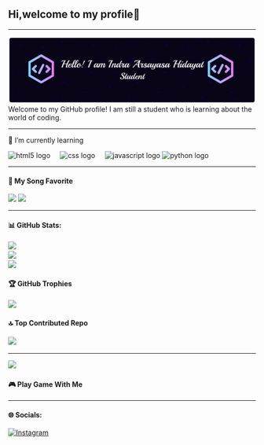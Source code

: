 ## Hi,welcome to my profile👋

---

![Arsayasa](img/github-header-banner.png)
Welcome to my GitHub profile! I am still a student who is learning about the world of coding.

---

<!--
**Arsayasa/Arsayasa** is a ✨ _special_ ✨ repository because its `README.md` (this file) appears on your GitHub profile.
Here are some ideas to get you started:

- 🔭 I’m currently working on ...
- 🌱 I’m currently learning ...
- 👯 I’m looking to collaborate on ...
- 🤔 I’m looking for help with ...
- 💬 Ask me about ...
- 📫 How to reach me: ...
- 😄 Pronouns: ...
- ⚡ Fun fact: ...
-->

🌱 I’m currently learning

<div align="left">
  <img src="https://cdn.jsdelivr.net/gh/devicons/devicon/icons/html5/html5-original.svg" height="40" alt="html5 logo"  />
  <img width="12" />
  <img src="https://cdn.jsdelivr.net/gh/devicons/devicon/icons/css3/css3-original.svg" height="40" alt="css logo"  />
  <img width="12" />
  <img src="https://cdn.jsdelivr.net/gh/devicons/devicon/icons/javascript/javascript-original.svg" height="40" alt="javascript logo"  />
  <img src="https://cdn.jsdelivr.net/gh/devicons/devicon/icons/python/python-original.svg" height="40" alt="python logo"  />
</div>
  
---

#### 🎵 My Song Favorite

[<img src="https://i.pinimg.com/736x/bf/9f/74/bf9f743a3f9569e8ef24eeab0068c2a0.jpg" height="150">](https://open.spotify.com/track/0eFMbKCRw8KByXyWBw8WO7?si=bcb62e35f0bd4747)
[<img src="https://i.pinimg.com/736x/92/9d/11/929d114cb76f243ae997b05a3eded7d9.jpg" height="150">](https://open.spotify.com/track/3TPvrMAd1hbPRXuHCRX0Pl?si=8aa528a98af04c60)

---

#### 📊 GitHub Stats:

![](https://github-readme-stats.vercel.app/api?username=Arsayasa&theme=github_dark_dimmed&hide_border=false&include_all_commits=true&count_private=true)<br/>
![](https://nirzak-streak-stats.vercel.app/?user=Arsayasa&theme=github_dark_dimmed&hide_border=false)<br/>
![](https://github-readme-stats.vercel.app/api/top-langs/?username=Arsayasa&theme=github_dark_dimmed&hide_border=false&include_all_commits=true&count_private=true&layout=compact)

#### 🏆 GitHub Trophies

![](https://github-profile-trophy.vercel.app/?username=Arsayasa&theme=github_dark&no-frame=false&no-bg=true&margin-w=4)

#### 🔝 Top Contributed Repo

![](https://github-contributor-stats.vercel.app/api?username=Arsayasa&limit=5&theme=github_dark&combine_all_yearly_contributions=true)

---

[![](https://visitcount.itsvg.in/api?id=Arsayasa&icon=0&color=0)](https://visitcount.itsvg.in)

<!-- Proudly created with GPRM ( https://gprm.itsvg.in ) -->

#### 🎮 Play Game With Me

---

#### 🌐 Socials:

[![Instagram](https://img.shields.io/badge/Instagram-%23E4405F.svg?logo=Instagram&logoColor=white)](https://instagram.com/dranzzzdd)

